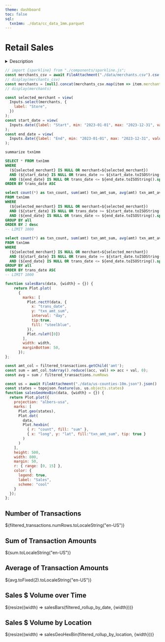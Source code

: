 ```yaml
---
theme: dashboard
toc: false
sql:
  txn1mm: ./data/cc_data_1mm.parquet
---
```

# Retail Sales
<details>
  <summary>Description</summary>

This dashboard demonstrates how easy the Observable Framework makes it to use the superfast OLAP DuckDB-WASM running in browser.
Fake credit card transaction data (just over 1MM records) was generated by [Sparkov_Data_Generation](https://github.com/namebrandon/Sparkov_Data_Generation), and converted to Parquet format (only 35MB) at build time using DuckDB. The store filter modifies the SQL driving the count and the table.

</details>

```js
// import {sparkline} from "./components/sparkline.js";
const merchants_csv = await FileAttachment("./data/merchants.csv").csv();
// display(merchants_csv)
const merchants = [null].concat(merchants_csv.map(item => item.merchant).sort());
// display(merchants)
```

```js
const selected_merchant = view(
  Inputs.select(merchants, {
    label: "Store",
  })
);
const start_date = view(
  Inputs.date({label: "Start", min: "2023-01-01", max: "2023-12-31", value: "2023-10-01"})
);
const end_date = view(
  Inputs.date({label: "End", min: "2023-01-01", max: "2023-12-31", value: "2023-12-31"})
);
```

```sql id=summarized_txn
summarize txn1mm 
```
```sql id=filtered_transactions
SELECT * FROM txn1mm 
WHERE 
  (${selected_merchant} IS NULL OR merchant=${selected_merchant})
  AND (${start_date} IS NULL OR trans_date >= ${start_date.toISOString().split('T')[0]})
  AND (${end_date} IS NULL OR trans_date <= ${end_date.toISOString().split('T')[0]})
ORDER BY trans_date ASC
```
```sql id=filtered_rollup_by_location
select count(*) as txn_count, sum(amt) txn_amt_sum, avg(amt) txn_amt_avg, merchant, merch_lat lat, merch_long long
FROM txn1mm
WHERE 
  (${selected_merchant} IS NULL OR merchant=${selected_merchant})
  AND (${start_date} IS NULL OR trans_date >= ${start_date.toISOString().split('T')[0]})
  AND (${end_date} IS NULL OR trans_date <= ${end_date.toISOString().split('T')[0]})
GROUP BY all
ORDER BY 2 desc
-- LIMIT 1000
```
```sql id=filtered_rollup_by_date
select count(*) as txn_count, sum(amt) txn_amt_sum, avg(amt) txn_amt_avg, trans_date
FROM txn1mm
WHERE 
  (${selected_merchant} IS NULL OR merchant=${selected_merchant})
  AND (${start_date} IS NULL OR trans_date >= ${start_date.toISOString().split('T')[0]})
  AND (${end_date} IS NULL OR trans_date <= ${end_date.toISOString().split('T')[0]})
GROUP BY all
ORDER BY trans_date ASC
-- LIMIT 1000
```
```js
function salesBars(data, {width} = {}) {
    return Plot.plot(
      {
        marks: [
          Plot.rectY(data, {
            x: "trans_date", 
            y: "txn_amt_sum", 
            interval: "day", 
            tip:true,
            fill: "steelblue",
          }),
          Plot.ruleY([0])
        ],
        width: width,
        marginBottom: 50,
      });
};
```

```js
const amt_col = filtered_transactions.getChild('amt');
const sum = amt_col.toArray().reduce((acc, val) => acc + val, 0);
const avg = sum / filtered_transactions.numRows
```

```js
const us = await FileAttachment("./data/us-counties-10m.json").json()
const states = topojson.feature(us, us.objects.states)
function salesGeoHexBin(data, {width} = {}) {
  return Plot.plot({
    projection: "albers-usa",
    marks: [
      Plot.geo(states),
      Plot.dot(
        data,
        Plot.hexbin(
          { r: "count", fill: "sum" },
          { x: "long", y: "lat", fill:"txn_amt_sum", tip: true }
        )
      )
    ],
    height: 500,
    width: 800,
    margin: 50,
    r: { range: [0, 15] },
    color: {
      legend: true,
      label: "Sales",
      scheme: "cool"
    }
  });
};
```

<div class="grid grid-cols-3">
  <div class="card">
    <h2>Number of Transactions</h2>
    <span class="big">${filtered_transactions.numRows.toLocaleString("en-US")}</span>
  </div>
  <div class="card">
    <h2>Sum of Transaction Amounts</h2>
    <span class="big">${sum.toLocaleString("en-US")}</span>
  </div>
  <div class="card">
    <h2>Average of Transaction Amounts</h2>
    <span class="big">${avg.toFixed(2).toLocaleString("en-US")}</span>
  </div>
</div>
<div class="grid grid-cols-2">
  <div class="card">
    <h2>Sales $ Volume over Time</h2>
    ${resize((width) => salesBars(filtered_rollup_by_date, {width}))}
  </div>
  <div class="card">
    <h2>Sales $ Volume by Location</h2>
    ${resize((width) => salesGeoHexBin(filtered_rollup_by_location, {width}))}
  </div>
</div>


<!-- ```js
view(Inputs.table(filtered_rollup_by_location))
view(Inputs.table(filtered_transactions))
view(Inputs.table(summarized_txn))
view(Inputs.table(filtered_rollup_by_date))
``` -->
